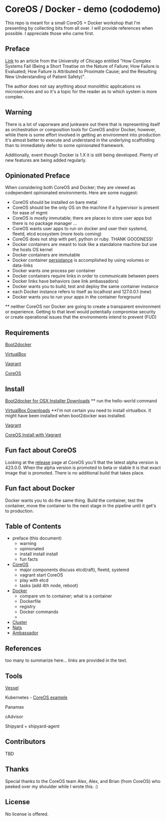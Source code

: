 CoreOS / Docker - demo (cododemo)
======================

This repo is meant for a small CoreOS + Docker workshop that I'm presenting by collecting bits from all over. I will provide references when possible. I appreciate those who came first.

Preface
-------

[Link](http://www.ctlab.org/documents/How%20Complex%20Systems%20Fail.pdf) to an article from the University of Chicago entitled "How Complex Systems Fail (Being a Short Treatise on the Nature of Failure; How Failure is Evaluated; How Failure is Attributed to Proximate Cause; and the Resulting New Understanding of Patient Safety)". 

The author does not say anything about monolithic applications vs microservices and so it's a topic for the reader as to which system is more complex.

Warning
-----------

There is a lot of vaporware and junkware out there that is representing itself as orchestration or composition tools for CoreOS and/or Docker, however, while there is some effort involved in getting an environment into production it's almost better to execute and understand in the underlying scaffolding than to immediately defer to some opinionated framework.

Additionally, event though Docker is 1.X it is still being developed. Plenty of new features are being added regularly.

Opinionated Preface
-------------------

When considering both CoreOS and Docker; they are viewed as codependent opinionated environments. Here are some nuggest:
- CoreOS should be installed on bare metal
- CoreOS should be the only OS on the machine if a hypervisor is present for ease of mgmt
- CoreOS is mostly immutable; there are places to store user apps but there is no package manager ...
- CoreOS wants user apps to run on docker and user their systemd, fleetd, etcd ecosystem (more tools coming)
- CoreOS does not ship with perl, python or ruby. THANK GOODNESS!
- Docker containers are meant to look like a standalone machine but use the hosts OS kernel
- Docker containers are immutable
- Docker container [persistance](https://raw.githubusercontent.com/rbucker/cododemo/master/coreos%20docker%20volumes.jpg) is accomplished by using volumes or data-links
- Docker wants one process per container
- Docker containers require links in order to communicate between peers
- Docker links have behaviors (see link ambassadors)
- Docker wants you to build, test and deploy the same container instance
- each Docker instance refers to itself as localhost and 127.0.0.1 (new)
- Docker wants you to run your apps in the container foreground

** neither CoreOS nor Docker are going to create a transparent environment or experience. Getting to that level would potentially compromise security or create operational issues that the environments intend to prevent (FUD)

Requirements
------------

[Boot2docker](http://boot2docker.io/)

[VirtualBox](https://www.virtualbox.org/)

[Vagrant](https://www.vagrantup.com/)

[CoreOS](https://coreos.com/)

Install
-------

[Boot2docker for OSX Installer Downloads](https://github.com/boot2docker/osx-installer/releases)
   ** run the hello-world command

[VirtualBox Downloads](https://www.virtualbox.org/wiki/Downloads) **I'm not certain you need to install virtualbox. It might have been installed when boot2docker was installed.

[Vagrant](https://www.vagrantup.com/downloads)

[CoreOS Install with Vagrant](https://coreos.com/docs/running-coreos/platforms/vagrant/)


Fun fact about CoreOS
---------------------

Looking at the [release](https://coreos.com/releases/) page at CoreOS you'll that the latest alpha version is 423.0.0.  When the alpha version is promoted to beta or stable it is that exact image that is promoted. There is no additional build that takes place.

Fun fact about Docker
---------------------

Docker wants you to do the same thing.  Build the container, test the container, move the container to the next stage in the pipeline until it get's to production.


Table of Contents
-----------------
- preface (this document)
  - warning
  - opinionated
  - install install install
  - fun facts
- [CoreOS](https://github.com/rbucker/cododemo/blob/master/CoreOS.md)
  - major components discuss etcd(raft), fleetd, systemd
  - vagrant start CoreOS
  - play with etcd
  - tasks (add 4th node, reboot)
- [Docker](https://github.com/rbucker/cododemo/blob/master/Docker.md)
  - compare vm to container; what is a container
  - Dockerfile
  - registry
  - Docker commands
  - 
- [Cluster](https://github.com/rbucker/cododemo/blob/master/Cluster.md)
- [Nats](https://github.com/rbucker/cododemo/blob/master/nats.md)
- [Ambassador](https://github.com/rbucker/cododemo/blob/master/Ambassador.md)
 

References
----------

too many to summarize here... links are provided in the text.

Tools
-----

[Vessel](http://awvessel.github.io/)

Kubernetes - [CoreOS example](https://coreos.com/blog/running-kubernetes-example-on-CoreOS-part-2/)

Panamax

cAdvisor

Shipyard + shipyard-agent


Contributors
------------

TBD

Thanks
------

Special thanks to the CoreOS team Alex, Alex, and Brian (from CoreOS) who peeked over my shoulder while I wrote this. :)

License
-------
No license is offered.
